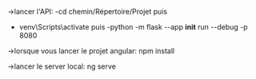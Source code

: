 →lancer l'API:
-cd chemin/Répertoire/Projet
puis
- venv\Scripts\activate
puis
-python -m flask --app __init__ run --debug -p 8080

→lorsque vous lancer le projet angular: 
npm install

→lancer le server local:
ng serve

